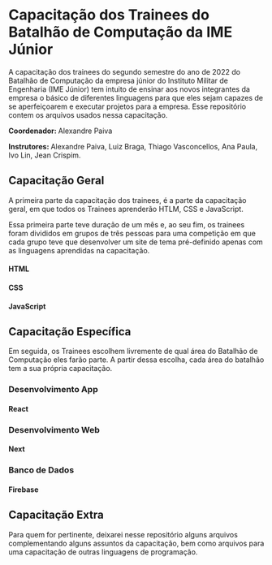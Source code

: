 # Capacitação dos Trainees do Batalhão de Computação da IME Júnior 

A capacitação dos trainees do segundo semestre do ano de 2022 do Batalhão de Computação da empresa júnior do Instituto Militar de Engenharia (IME Júnior) tem intuito de ensinar aos novos integrantes da empresa o básico de diferentes linguagens para que eles sejam capazes de se aperfeiçoarem e executar projetos para a empresa. Esse repositório contem os arquivos usados nessa capacitação. 

<strong>Coordenador: </strong>Alexandre Paiva 

<strong>Instrutores: </strong>Alexandre Paiva, Luiz Braga, Thiago Vasconcellos, Ana Paula, Ivo Lin, Jean Crispim.

## Capacitação Geral

A primeira parte da capacitação dos trainees, é a parte da capacitação geral, em que todos os Trainees aprenderão HTLM, CSS e JavaScript. 

Essa primeira parte teve duração de um mês e, ao seu fim, os trainees foram divididos em grupos de três pessoas para uma competição em que cada grupo teve que desenvolver um site de tema pré-definido apenas com as linguagens aprendidas na capacitação.

#### HTML
#### CSS
#### JavaScript


## Capacitação Específica

Em seguida, os Trainees escolhem livremente de qual área do Batalhão de Computação eles farão parte. A partir dessa escolha, cada área do batalhão tem a sua própria capacitação.

### Desenvolvimento App
#### React

### Desenvolvimento Web
#### Next
### Banco de Dados
#### Firebase

## Capacitação Extra

Para quem for pertinente, deixarei nesse repositório alguns arquivos complementando alguns assuntos da capacitação, bem como arquivos para uma capacitação de outras linguagens de programação.
